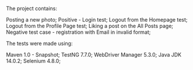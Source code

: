 The project contains:

Posting a new photo;
Positive - Login test;
Logout from the Homepage test;
Logout from the Profile Page test;
Liking a post on the All Posts page;
Negative test case - registration with Email in invalid format;



The tests were made using:

Maven 1.0 - Snapshot;
TestNG 7.7.0;
WebDriver Manager 5.3.0;
Java JDK 14.0.2;
Selenium 4.8.0;
